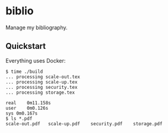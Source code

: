 # biblio
Manage my bibliography.

## Quickstart

Everything uses Docker:

```
$ time ./build 
... processing scale-out.tex
... processing scale-up.tex
... processing security.tex
... processing storage.tex

real	0m11.158s
user	0m0.126s
sys	0m0.167s
$ ls *.pdf
scale-out.pdf	scale-up.pdf	security.pdf	storage.pdf
```

